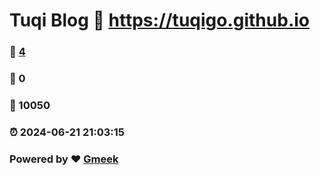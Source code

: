 # Tuqi Blog :link: https://tuqigo.github.io 
### :page_facing_up: [4](https://tuqigo.github.io/tag.html) 
### :speech_balloon: 0 
### :hibiscus: 10050 
### :alarm_clock: 2024-06-21 21:03:15 
### Powered by :heart: [Gmeek](https://github.com/Meekdai/Gmeek)
